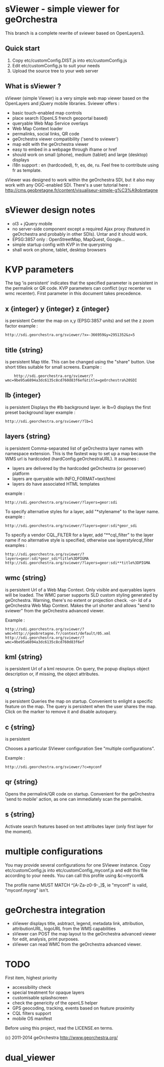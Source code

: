 sViewer - simple viewer for geOrchestra
=======================================

This branch is a complete rewrite of sviewer based on OpenLayers3.

Quick start
----------------

1. Copy etc/customConfig.DIST.js into etc/customConfig.js
2. Edit etc/customConfig.js to suit your needs
3. Upload the source tree to your web server




What is sViewer ?
--------------------------

sViewer (simple Viewer) is a very simple web map viewer based on the OpenLayers and jQuery mobile libraries. Sviewer offers :

* basic touch-enabled map controls
* place search (OpenLS french geoportal based)
* queryable Web Map Service overlays
* Web Map Context loader
* permalinks, social links, QR code
* geOrchestra viewer compatibility ('send to sviewer')
* map edit with the geOrchestra viewer
* easy to embed in a webpage through iframe or href
* should work on small (phone), medium (tablet) and large (desktop) displays
* i18n support : en (hardcoded), fr, es, de, ru. Feel free to contribute using fr as template.


sViewer was designed to work within the geOrchestra SDI, but it also may work with any OGC-enabled SDI. There's a user tutorial here : http://cms.geobretagne.fr/content/visualiseur-simple-g%C3%A9obretagne

sViewer design notes
====================

* ol3 + jQuery mobile
* no server-side component except a required Ajax proxy (featured in geOrchestra and probably in other SDIs). Untar and it should work.
* EPSG:3857 only : OpenStreetMap, MapQuest, Google...
* simple startup config with KVP in the querystring
* shall work on phone, tablet, desktop browsers


KVP parameters
==============

The tag 'is persistent' indicates that the specified parameter is persistent in the permalink or QR code. 
KVP parameters can conflict (xyz recenter vs wmc recenter). First parameter in this document takes precedence.


x {integer}
y {integer}
z {integer}
----------------
is persistent
Center the map on x,y (EPSG:3857 units) and set the z zoom factor
example :

    http://sdi.georchestra.org/sviewer/?x=-366959&y=2951352&z=5


title {string}
------------------
is persistent
Map title. This can be changed using the "share" button. Use short titles suitable for small screens.
Example :

        http://sdi.georchestra.org/sviewer/?wmc=9be95a6894a3dc6135c8cd760d83f6ef&title=geOrchestra%20SDI


lb {integer}
-----------------
is persistent
Displays the #lb background layer. ie lb=0 displays the first preset background layer
example :

    http://sdi.georchestra.org/sviewer/?lb=1


layers {string}
---------------------
is persistent
Comma-separated list of geOrchestra layer names with namespace extension. This is the fastest way to set up a map because the WMS url is hardcoded (hardConfig.geOrchestraURL). It assumes :

* layers are delivered by the hardcoded geOrchestra (or geoserver) platform
* layers are queryable with INFO_FORMAT=text/html
* layers do have associated HTML templates

example :

    http://sdi.georchestra.org/sviewer/?layers=geor:sdi

To specify alternative styles for a layer, add "*stylename" to the layer name.
example :

    http://sdi.georchestra.org/sviewer/?layers=geor:sdi*geor_sdi

To specify a vendor CQL_FILTER for a layer, add "**cql_filter" to the layer name if no alternative style is specified, otherwise use layer*style*cql_filter
examples :

    http://sdi.georchestra.org/sviewer/?layers=geor:sdi*geor_sdi*title%3DPIGMA
    http://sdi.georchestra.org/sviewer/?layers=geor:sdi**title%3DPIGMA


wmc {string}
-------------------
is persistent
Url of a Web Map Context. Only visible and queryables layers will be loaded. The WMC parser supports SLD custom styling generated by geOrchestra.
Warning, there's no extent or projection check.
-or-
Id of a geOrchestra Web Map Context. Makes the url shorter and allows "send to sviewer" from the geOrchestra advanced viewer.

Example :

    http://sdi.georchestra.org/sviewer/?wmc=http://geobretagne.fr/context/default/05.xml
    http://sdi.georchestra.org/sviewer/?wmc=9be95a6894a3dc6135c8cd760d83f6ef
    
    
kml {string}
-------------------
is persistent
Url of a kml resource. On query, the popup displays object description or, if missing, the object attributes.


q {string}
------------------
is persistent
Queries the map on startup. Convenient to enlight a specific feature on the map. The query is persistent when the user
shares the map. Click on the marker to remove it and disable autoquery.


c {string}
--------------
is persistent

Chooses a particular SViewer configuration See "multiple configurations".

Example :

    http://sdi.georchestra.org/sviewer/?c=myconf


qr {string}
------------------
Opens the permalink/QR code on startup. Convenient for the geOrchestra 'send to mobile' action,
as one can immediately scan the permalink.


s {string}
------------------
Activate search features based on text attributes layer (only first layer for the moment).


multiple configurations
=======================
You may provide several configurations for one SViewer instance. Copy etc/customConfig.js into etc/customConfig_myconf.js
and edit this file according to your needs. You can call this profile using &c=myconf&

The profile name MUST MATCH ^[A-Za-z0-9-_]$, ie "myconf" is valid, "myconf.myorg" isn't.


geOrchestra integration
=======================

* sViewer displays title, asbtract, legend, metadata link, attribution, attributionURL, logoURL from the WMS capabilities
* sViewer can POST the map layout to the geOrchestra advanced viewer for edit, analysis, print purposes.
* sViewer can read WMC from the geOrchestra advanced viewer.



TODO
====

First item, highest priority

* accessibility check
* special treatment for opaque layers
* customisable splashscreen
* check the genericity of the openLS helper
* GPS geocoding, tracking, events based on feature proximity
* CQL filters support
* mobile OS manifest

Before using this project, read the LICENSE.en terms.

(c) 2011-2014 geOrchestra http://www.georchestra.org/
# dual_viewer
